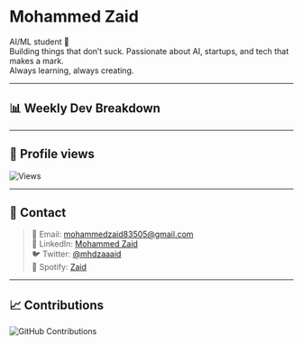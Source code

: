 # Mohammed Zaid  

AI/ML student 🚀  
Building things that don’t suck. Passionate about AI, startups, and tech that makes a mark.  
Always learning, always creating.  

---

## 📊 Weekly Dev Breakdown
<!--START_SECTION:waka-->
<!--END_SECTION:waka-->

---



## 👀 Profile views
![Views](https://komarev.com/ghpvc/?username=MohammedZaid-AI&style=flat-square)

---

## 📌 Contact  
> 📧 Email: [mohammedzaid83505@gmail.com](mailto:mohammedzaid83505@gmail.com)  
> 💼 LinkedIn: [Mohammed Zaid](https://www.linkedin.com/in/mohammed-zaid-4a334329a/)  
> 🐦 Twitter: [@mhdzaaaid](https://x.com/mhdzaaaid)  
> 🎵 Spotify: [Zaid](https://open.spotify.com/user/31gq3iwc6urmspfmp34pbyahyv5u)  

---

## 📈 Contributions  
![GitHub Contributions](https://github-readme-activity-graph.vercel.app/graph?username=MohammedZaid-AI&theme=react-dark&hide_border=true&area=true)

